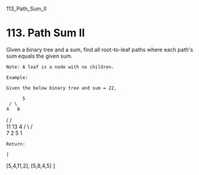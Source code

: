 113_Path_Sum_II
# 113. Path Sum II

Given a binary tree and a sum, find all root-to-leaf paths where each path's sum equals
        the given sum.

    Note: A leaf is a node with no children.

    Example:

    Given the below binary tree and sum = 22,

          5
     / \
    4   8
   /   / \
  11  13  4
 /  \    / \
7    2  5   1

    Return:

    [
   [5,4,11,2],
   [5,8,4,5]
]